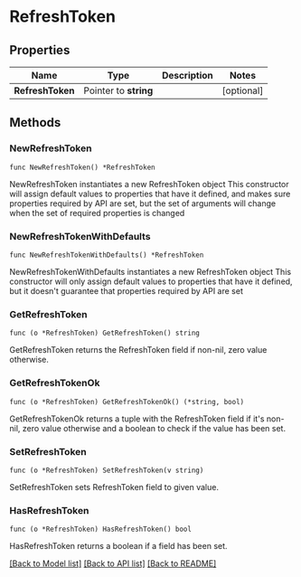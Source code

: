 # RefreshToken

## Properties

Name | Type | Description | Notes
------------ | ------------- | ------------- | -------------
**RefreshToken** | Pointer to **string** |  | [optional] 

## Methods

### NewRefreshToken

`func NewRefreshToken() *RefreshToken`

NewRefreshToken instantiates a new RefreshToken object
This constructor will assign default values to properties that have it defined,
and makes sure properties required by API are set, but the set of arguments
will change when the set of required properties is changed

### NewRefreshTokenWithDefaults

`func NewRefreshTokenWithDefaults() *RefreshToken`

NewRefreshTokenWithDefaults instantiates a new RefreshToken object
This constructor will only assign default values to properties that have it defined,
but it doesn't guarantee that properties required by API are set

### GetRefreshToken

`func (o *RefreshToken) GetRefreshToken() string`

GetRefreshToken returns the RefreshToken field if non-nil, zero value otherwise.

### GetRefreshTokenOk

`func (o *RefreshToken) GetRefreshTokenOk() (*string, bool)`

GetRefreshTokenOk returns a tuple with the RefreshToken field if it's non-nil, zero value otherwise
and a boolean to check if the value has been set.

### SetRefreshToken

`func (o *RefreshToken) SetRefreshToken(v string)`

SetRefreshToken sets RefreshToken field to given value.

### HasRefreshToken

`func (o *RefreshToken) HasRefreshToken() bool`

HasRefreshToken returns a boolean if a field has been set.


[[Back to Model list]](../README.md#documentation-for-models) [[Back to API list]](../README.md#documentation-for-api-endpoints) [[Back to README]](../README.md)


